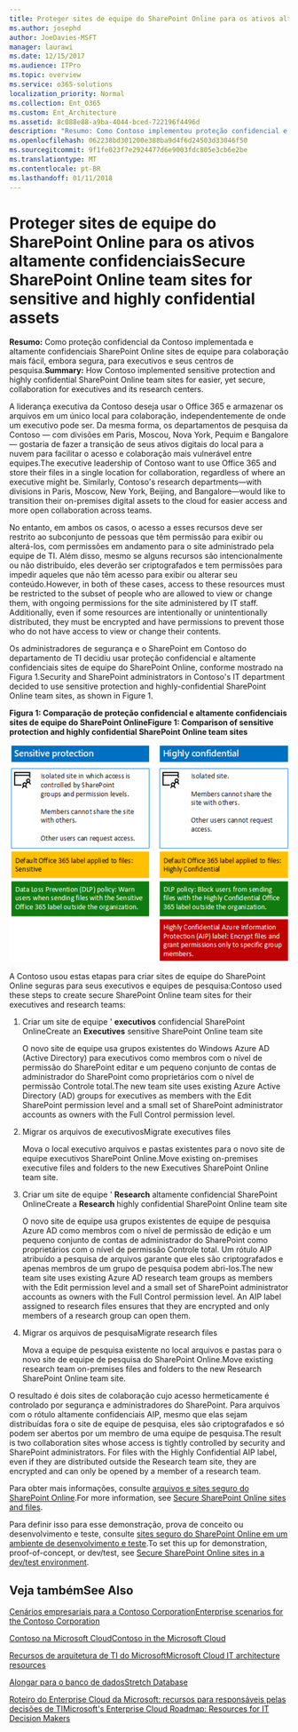 ```yaml
---
title: Proteger sites de equipe do SharePoint Online para os ativos altamente confidenciais
ms.author: josephd
author: JoeDavies-MSFT
manager: laurawi
ms.date: 12/15/2017
ms.audience: ITPro
ms.topic: overview
ms.service: o365-solutions
localization_priority: Normal
ms.collection: Ent_O365
ms.custom: Ent_Architecture
ms.assetid: 8c088e88-a9ba-4044-bced-722196f4496d
description: "Resumo: Como Contoso implementou proteção confidencial e altamente confidenciais sites de equipe do SharePoint Online para mais fácil, ainda segura, colaboração para executivos e seus centros de pesquisa."
ms.openlocfilehash: 062238bd301200e388ba9d4f6d24503d33046f50
ms.sourcegitcommit: 9f1fe023f7e2924477d6e9003fdc805e3cb6e2be
ms.translationtype: MT
ms.contentlocale: pt-BR
ms.lasthandoff: 01/11/2018
---
```

# <a name="secure-sharepoint-online-team-sites-for-sensitive-and-highly-confidential-assets"></a><span data-ttu-id="13b88-103">Proteger sites de equipe do SharePoint Online para os ativos altamente confidenciais</span><span class="sxs-lookup"><span data-stu-id="13b88-103">Secure SharePoint Online team sites for sensitive and highly confidential assets</span></span>

 <span data-ttu-id="13b88-104">**Resumo:** Como proteção confidencial da Contoso implementada e altamente confidenciais SharePoint Online sites de equipe para colaboração mais fácil, embora segura, para executivos e seus centros de pesquisa.</span><span class="sxs-lookup"><span data-stu-id="13b88-104">**Summary:** How Contoso implemented sensitive protection and highly confidential SharePoint Online team sites for easier, yet secure, collaboration for executives and its research centers.</span></span>
  
<span data-ttu-id="13b88-p101">A liderança executiva da Contoso deseja usar o Office 365 e armazenar os arquivos em um único local para colaboração, independentemente de onde um executivo pode ser. Da mesma forma, os departamentos de pesquisa da Contoso — com divisões em Paris, Moscou, Nova York, Pequim e Bangalore — gostaria de fazer a transição de seus ativos digitais do local para a nuvem para facilitar o acesso e colaboração mais vulnerável entre equipes.</span><span class="sxs-lookup"><span data-stu-id="13b88-p101">The executive leadership of Contoso want to use Office 365 and store their files in a single location for collaboration, regardless of where an executive might be. Similarly, Contoso's research departments—with divisions in Paris, Moscow, New York, Beijing, and Bangalore—would like to transition their on-premises digital assets to the cloud for easier access and more open collaboration across teams.</span></span>
  
<span data-ttu-id="13b88-p102">No entanto, em ambos os casos, o acesso a esses recursos deve ser restrito ao subconjunto de pessoas que têm permissão para exibir ou alterá-los, com permissões em andamento para o site administrado pela equipe de TI. Além disso, mesmo se alguns recursos são intencionalmente ou não distribuído, eles deverão ser criptografados e tem permissões para impedir aqueles que não têm acesso para exibir ou alterar seu conteúdo.</span><span class="sxs-lookup"><span data-stu-id="13b88-p102">However, in both of these cases, access to these resources must be restricted to the subset of people who are allowed to view or change them, with ongoing permissions for the site administered by IT staff. Additionally, even if some resources are intentionally or unintentionally distributed, they must be encrypted and have permissions to prevent those who do not have access to view or change their contents.</span></span>
  
<span data-ttu-id="13b88-109">Os administradores de segurança e o SharePoint em Contoso do departamento de TI decidiu usar proteção confidencial e altamente confidenciais sites de equipe do SharePoint Online, conforme mostrado na Figura 1.</span><span class="sxs-lookup"><span data-stu-id="13b88-109">Security and SharePoint administrators in Contoso's IT department decided to use sensitive protection and highly-confidential SharePoint Online team sites, as shown in Figure 1.</span></span>
  
<span data-ttu-id="13b88-110">**Figura 1: Comparação de proteção confidencial e altamente confidenciais sites de equipe do SharePoint Online**</span><span class="sxs-lookup"><span data-stu-id="13b88-110">**Figure 1: Comparison of sensitive protection and highly confidential SharePoint Online team sites**</span></span>

![Proteção com alto nível de confidencialidade para sites de equipe do SharePoint Online](images/Contoso_Poster/SP_Solution.png)
  
<span data-ttu-id="13b88-112">A Contoso usou estas etapas para criar sites de equipe do SharePoint Online seguras para seus executivos e equipes de pesquisa:</span><span class="sxs-lookup"><span data-stu-id="13b88-112">Contoso used these steps to create secure SharePoint Online team sites for their executives and research teams:</span></span>
  
1. <span data-ttu-id="13b88-113">Criar um site de equipe ' **executivos** confidencial SharePoint Online</span><span class="sxs-lookup"><span data-stu-id="13b88-113">Create an **Executives** sensitive SharePoint Online team site</span></span>
    
    <span data-ttu-id="13b88-114">O novo site de equipe usa grupos existentes do Windows Azure AD (Active Directory) para executivos como membros com o nível de permissão do SharePoint editar e um pequeno conjunto de contas de administrador do SharePoint como proprietários com o nível de permissão Controle total.</span><span class="sxs-lookup"><span data-stu-id="13b88-114">The new team site uses existing Azure Active Directory (AD) groups for executives as members with the Edit SharePoint permission level and a small set of SharePoint administrator accounts as owners with the Full Control permission level.</span></span>
    
2. <span data-ttu-id="13b88-115">Migrar os arquivos de executivos</span><span class="sxs-lookup"><span data-stu-id="13b88-115">Migrate executives files</span></span>
    
    <span data-ttu-id="13b88-116">Mova o local executivo arquivos e pastas existentes para o novo site de equipe executivos SharePoint Online.</span><span class="sxs-lookup"><span data-stu-id="13b88-116">Move existing on-premises executive files and folders to the new Executives SharePoint Online team site.</span></span>
    
3. <span data-ttu-id="13b88-117">Criar um site de equipe ' **Research** altamente confidencial SharePoint Online</span><span class="sxs-lookup"><span data-stu-id="13b88-117">Create a **Research** highly confidential SharePoint Online team site</span></span>
    
    <span data-ttu-id="13b88-p103">O novo site de equipe usa grupos existentes de equipe de pesquisa Azure AD como membros com o nível de permissão de edição e um pequeno conjunto de contas de administrador do SharePoint como proprietários com o nível de permissão Controle total. Um rótulo AIP atribuído a pesquisa de arquivos garante que eles são criptografados e apenas membros de um grupo de pesquisa podem abri-los.</span><span class="sxs-lookup"><span data-stu-id="13b88-p103">The new team site uses existing Azure AD research team groups as members with the Edit permission level and a small set of SharePoint administrator accounts as owners with the Full Control permission level. An AIP label assigned to research files ensures that they are encrypted and only members of a research group can open them.</span></span>
    
4. <span data-ttu-id="13b88-120">Migrar os arquivos de pesquisa</span><span class="sxs-lookup"><span data-stu-id="13b88-120">Migrate research files</span></span>
    
    <span data-ttu-id="13b88-121">Mova a equipe de pesquisa existente no local arquivos e pastas para o novo site de equipe de pesquisa do SharePoint Online.</span><span class="sxs-lookup"><span data-stu-id="13b88-121">Move existing research team on-premises files and folders to the new Research SharePoint Online team site.</span></span>
    
<span data-ttu-id="13b88-p104">O resultado é dois sites de colaboração cujo acesso hermeticamente é controlado por segurança e administradores do SharePoint. Para arquivos com o rótulo altamente confidenciais AIP, mesmo que elas sejam distribuídas fora o site de equipe de pesquisa, eles são criptografados e só podem ser abertos por um membro de uma equipe de pesquisa.</span><span class="sxs-lookup"><span data-stu-id="13b88-p104">The result is two collaboration sites whose access is tightly controlled by security and SharePoint administrators. For files with the Highly Confidential AIP label, even if they are distributed outside the Research team site, they are encrypted and can only be opened by a member of a research team.</span></span>
  
<span data-ttu-id="13b88-124">Para obter mais informações, consulte [arquivos e sites seguro do SharePoint Online](https://docs.microsoft.com/microsoft-365-enterprise/secure-sharepoint-online-sites-and-files).</span><span class="sxs-lookup"><span data-stu-id="13b88-124">For more information, see [Secure SharePoint Online sites and files](https://docs.microsoft.com/microsoft-365-enterprise/secure-sharepoint-online-sites-and-files).</span></span>
  
 <span data-ttu-id="13b88-125">Para definir isso para esse demonstração, prova de conceito ou desenvolvimento e teste, consulte [sites seguro do SharePoint Online em um ambiente de desenvolvimento e teste](https://docs.microsoft.com/microsoft-365-enterprise/secure-sharepoint-online-sites-dev-test).</span><span class="sxs-lookup"><span data-stu-id="13b88-125">To set this up for demonstration, proof-of-concept, or dev/test, see [Secure SharePoint Online sites in a dev/test environment](https://docs.microsoft.com/microsoft-365-enterprise/secure-sharepoint-online-sites-dev-test).</span></span>
  
## <a name="see-also"></a><span data-ttu-id="13b88-126">Veja também</span><span class="sxs-lookup"><span data-stu-id="13b88-126">See Also</span></span>

[<span data-ttu-id="13b88-127">Cenários empresariais para a Contoso Corporation</span><span class="sxs-lookup"><span data-stu-id="13b88-127">Enterprise scenarios for the Contoso Corporation</span></span>](enterprise-scenarios-for-the-contoso-corporation.md)
  
[<span data-ttu-id="13b88-128">Contoso na Microsoft Cloud</span><span class="sxs-lookup"><span data-stu-id="13b88-128">Contoso in the Microsoft Cloud</span></span>](contoso-in-the-microsoft-cloud.md)
  
[<span data-ttu-id="13b88-129">Recursos de arquitetura de TI do Microsoft</span><span class="sxs-lookup"><span data-stu-id="13b88-129">Microsoft Cloud IT architecture resources</span></span>](microsoft-cloud-it-architecture-resources.md)

[<span data-ttu-id="13b88-130">Alongar para o banco de dados</span><span class="sxs-lookup"><span data-stu-id="13b88-130">Stretch Database</span></span>](https://msdn.microsoft.com/library/dn935011.aspx)
  
[<span data-ttu-id="13b88-131">Roteiro do Enterprise Cloud da Microsoft: recursos para responsáveis pelas decisões de TI</span><span class="sxs-lookup"><span data-stu-id="13b88-131">Microsoft's Enterprise Cloud Roadmap: Resources for IT Decision Makers</span></span>](https://sway.com/FJ2xsyWtkJc2taRD)




